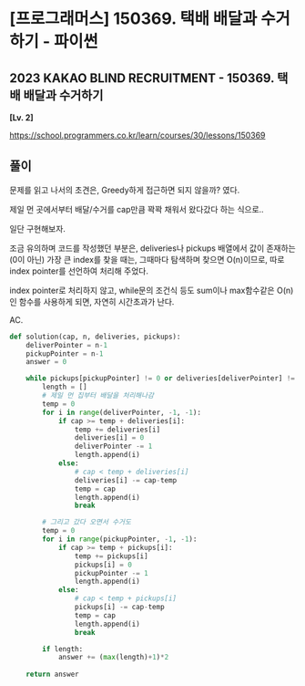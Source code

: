 # [프로그래머스] 150369. 택배 배달과 수거하기 - 파이썬

## 2023 KAKAO BLIND RECRUITMENT - 150369. 택배 배달과 수거하기

**[Lv. 2]**



https://school.programmers.co.kr/learn/courses/30/lessons/150369



## 풀이

문제를 읽고 나서의 초견은, Greedy하게 접근하면 되지 않을까? 였다.

제일 먼 곳에서부터 배달/수거를 cap만큼 꽉꽉 채워서 왔다갔다 하는 식으로..

일단 구현해보자.



조금 유의하며 코드를 작성했던 부분은, deliveries나 pickups 배열에서 값이 존재하는(0이 아닌) 가장 큰 index를 찾을 때는, 그때마다 탐색하며 찾으면 O(n)이므로, 따로 index pointer를 선언하여 처리해 주었다.

index pointer로 처리하지 않고, while문의 조건식 등도 sum이나 max함수같은 O(n)인 함수를 사용하게 되면, 자연히 시간초과가 난다.



AC.

```python
def solution(cap, n, deliveries, pickups):
    deliverPointer = n-1
    pickupPointer = n-1
    answer = 0

    while pickups[pickupPointer] != 0 or deliveries[deliverPointer] != 0:
        length = []
        # 제일 먼 집부터 배달을 처리해나감
        temp = 0
        for i in range(deliverPointer, -1, -1):
            if cap >= temp + deliveries[i]:
                temp += deliveries[i]
                deliveries[i] = 0
                deliverPointer -= 1
                length.append(i)
            else:
                # cap < temp + deliveries[i]
                deliveries[i] -= cap-temp
                temp = cap
                length.append(i)
                break

        # 그리고 갔다 오면서 수거도
        temp = 0
        for i in range(pickupPointer, -1, -1):
            if cap >= temp + pickups[i]:
                temp += pickups[i]
                pickups[i] = 0
                pickupPointer -= 1
                length.append(i)
            else:
                # cap < temp + pickups[i]
                pickups[i] -= cap-temp
                temp = cap
                length.append(i)
                break

        if length:
            answer += (max(length)+1)*2
            
    return answer
```



